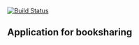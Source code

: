 [![Build Status](https://travis-ci.org/dmgburg/bookshare.svg?branch=master)](https://travis-ci.org/dmgburg/bookshare)

## Application for booksharing